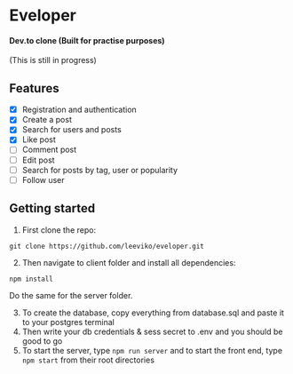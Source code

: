 # Eveloper
#### Dev.to clone (Built for practise purposes)
(This is still in progress)

## Features
- [x] Registration and authentication
- [x] Create a post
- [x] Search for users and posts
- [x] Like post
- [ ] Comment post
- [ ] Edit post
- [ ] Search for posts by tag, user or popularity
- [ ] Follow user

## Getting started

1. First clone the repo:
  ```
  git clone https://github.com/leeviko/eveloper.git
  ```

2. Then navigate to client folder and install all dependencies:
  ```
  npm install
  ```
  Do the same for the server folder.
  
3. To create the database, copy everything from database.sql and paste it to your postgres terminal
4. Then write your db credentials & sess secret to .env and you should be good to go
5. To start the server, type ```npm run server``` and to start the front end, type ```npm start``` from their root directories

